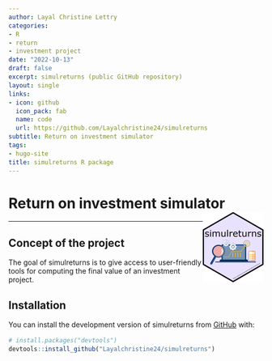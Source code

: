 ```yaml
---
author: Layal Christine Lettry
categories:
- R
- return
- investment project
date: "2022-10-13"
draft: false
excerpt: simulreturns (public GitHub repository)
layout: single
links:
- icon: github
  icon_pack: fab
  name: code
  url: https://github.com/Layalchristine24/simulreturns
subtitle: Return on investment simulator
tags:
- hugo-site
title: simulreturns R package
---
```

# Return on investment simulator <img src="./featured-hex.jpg" align="right" height="139" />
---

## Concept of the project

The goal of simulreturns is to give access to user-friendly tools for
computing the final value of an investment project.

## Installation

You can install the development version of simulreturns from
[GitHub](https://github.com/) with:

``` r
# install.packages("devtools")
devtools::install_github("Layalchristine24/simulreturns")
```
